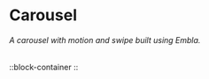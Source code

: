 # Carousel

###### A carousel with motion and swipe built using Embla.

::block-container
<BlocksCarousel01 />
::
